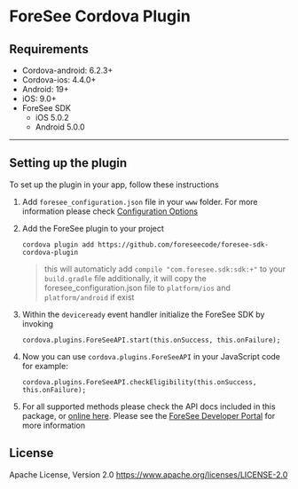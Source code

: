 # ForeSee Cordova Plugin

## Requirements 

* Cordova-android: 6.2.3+
* Cordova-ios: 4.4.0+
* Android: 19+
* iOS: 9.0+
* ForeSee SDK
    * iOS 5.0.2
    * Android 5.0.0

----
## Setting up the plugin

To set up the plugin in your app, follow these instructions

1. Add `foresee_configuration.json` file in your `www` folder. For more information please check [Configuration Options](https://developer.foresee.com/docs/configuration-1)

2. Add the ForeSee plugin to your project 

   ```
   cordova plugin add https://github.com/foreseecode/foresee-sdk-cordova-plugin
   ```

   > this will automaticly add `compile "com.foresee.sdk:sdk:+"` to your `build.gradle` file
   > additionally, it will copy the foresee_configuration.json file to `platform/ios` and `platform/android` if exist

3. Within the `deviceready` event handler initialize the ForeSee SDK by invoking 

    ```
    cordova.plugins.ForeSeeAPI.start(this.onSuccess, this.onFailure);
    ```

4. Now you can use `cordova.plugins.ForeSeeAPI` in your JavaScript code for example:

   ```
   cordova.plugins.ForeSeeAPI.checkEligibility(this.onSuccess, this.onFailure);
   ```

5. For all supported methods please check the API docs included in this package, or [online here](http://developer.foresee.com/downloads/sdk/mobile/cordova/current/docs/index.html). Please see the [ForeSee Developer Portal](http://www.developer.foresee.com) for more information
   
   
   
## License 
Apache License, Version 2.0 
https://www.apache.org/licenses/LICENSE-2.0
